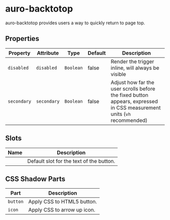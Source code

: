 # auro-backtotop

auro-backtotop provides users a way to quickly return to page top.

## Properties

| Property    | Attribute   | Type      | Default | Description                                      |
|-------------|-------------|-----------|---------|--------------------------------------------------|
| `disabled`  | `disabled`  | `Boolean` | false   | Render the trigger inline, will always be visible |
| `secondary` | `secondary` | `Boolean` | false   | Adjust how far the user scrolls before the fixed button appears, expressed in CSS measurement units (`vh` recommended) |

## Slots

| Name | Description                              |
|------|------------------------------------------|
|      | Default slot for the text of the button. |

## CSS Shadow Parts

| Part     | Description                 |
|----------|-----------------------------|
| `button` | Apply CSS to HTML5 button.  |
| `icon`   | Apply CSS to arrow up icon. |
